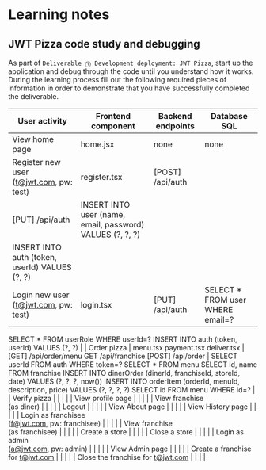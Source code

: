 # Learning notes

## JWT Pizza code study and debugging

As part of `Deliverable ⓵ Development deployment: JWT Pizza`, start up the application and debug through the code until you understand how it works. During the learning process fill out the following required pieces of information in order to demonstrate that you have successfully completed the deliverable.

| User activity                                       | Frontend component | Backend endpoints | Database SQL |
| --------------------------------------------------- | ------------------ | ----------------- | ------------ |
| View home page                                      | home.jsx           |        none       |   none       |
| Register new user<br/>(t@jwt.com, pw: test)         |       register.tsx             |    [POST] /api/auth
[PUT] /api/auth               |       INSERT INTO user (name, email, password) VALUES (?, ?, ?)
INSERT INTO auth (token, userId) VALUES (?, ?)       |
| Login new user<br/>(t@jwt.com, pw: test)            |        login.tsx            |      [PUT] /api/auth	             |       SELECT * FROM user WHERE email=?
SELECT * FROM userRole WHERE userId=?
INSERT INTO auth (token, userId) VALUES (?, ?)       |
| Order pizza                                         |         menu.tsx
payment.tsx
deliver.tsx           |      [GET] /api/order/menu
GET /api/franchise
[POST] /api/order             |       SELECT userId FROM auth WHERE token=?
SELECT * FROM menu
SELECT id, name FROM franchise
INSERT INTO dinerOrder (dinerId, franchiseId, storeId, date) VALUES (?, ?, ?, now())
INSERT INTO orderItem (orderId, menuId, description, price) VALUES (?, ?, ?, ?)
SELECT id FROM menu WHERE id=?       |
| Verify pizza                                        |                    |                   |              |
| View profile page                                   |                    |                   |              |
| View franchise<br/>(as diner)                       |                    |                   |              |
| Logout                                              |                    |                   |              |
| View About page                                     |                    |                   |              |
| View History page                                   |                    |                   |              |
| Login as franchisee<br/>(f@jwt.com, pw: franchisee) |                    |                   |              |
| View franchise<br/>(as franchisee)                  |                    |                   |              |
| Create a store                                      |                    |                   |              |
| Close a store                                       |                    |                   |              |
| Login as admin<br/>(a@jwt.com, pw: admin)           |                    |                   |              |
| View Admin page                                     |                    |                   |              |
| Create a franchise for t@jwt.com                    |                    |                   |              |
| Close the franchise for t@jwt.com                   |                    |                   |              |
